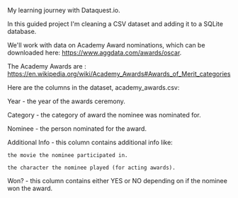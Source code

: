 My learning journey with Dataquest.io.

In this guided project I'm cleaning a CSV dataset and adding it to a SQLite database.

We'll work with data on Academy Award nominations, which can be downloaded here: https://www.aggdata.com/awards/oscar. 

The Academy Awards are : https://en.wikipedia.org/wiki/Academy_Awards#Awards_of_Merit_categories

Here are the columns in the dataset, academy_awards.csv:

Year - the year of the awards ceremony.

Category - the category of award the nominee was nominated for.

Nominee - the person nominated for the award.

Additional Info - this column contains additional info like:

    the movie the nominee participated in.

    the character the nominee played (for acting awards).

Won? - this column contains either YES or NO depending on if the nominee won the award.